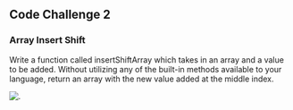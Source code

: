 ## Code Challenge 2

### Array Insert Shift

Write a function called insertShiftArray which takes in an array and a value to be added. Without utilizing any of the built-in methods available to your language, return an array with the new value added at the middle index.

![.](https://i.imgur.com/jVerJqy.png)